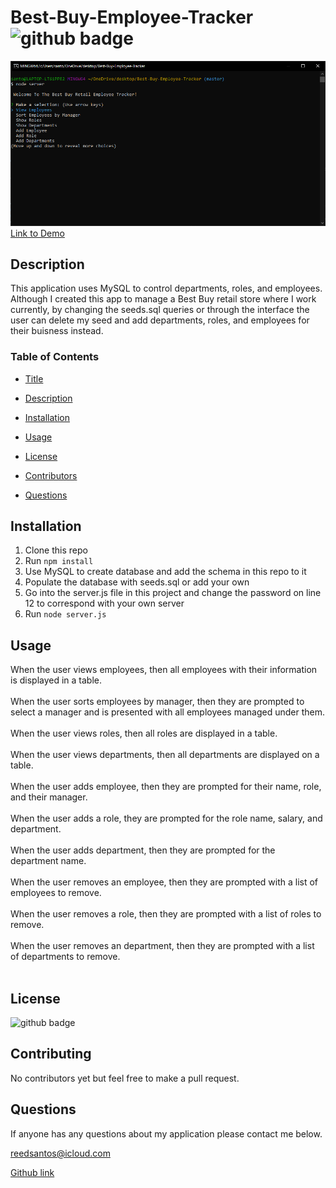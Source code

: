 # Best-Buy-Employee-Tracker <img src='https://img.shields.io/badge/License-MIT-black' alt='github badge'>
![Screenshot](screenshot.png)
</br>[Link to Demo](https://drive.google.com/file/d/14HCkNdlIsyCXU2x3Npxy94ZnqADlVuR_/view)
## Description
This application uses MySQL to control departments, roles, and employees. Although I created this app to manage a Best Buy retail store where I work currently, by changing the seeds.sql queries or through the interface the user can delete my seed and add departments, roles, and employees for their buisness instead.
### Table of Contents
-  [Title](#title)

-  [Description](#description)

-  [Installation](#installation)

-  [Usage](#usage)

-  [License](#license)

-  [Contributors](#contributors)

-  [Questions](#questions)
            
## Installation
1. Clone this repo
2. Run `npm install`          
3. Use MySQL to create database and add the schema in this repo to it
4. Populate the database with seeds.sql or add your own
5. Go into the server.js file in this project and change the password on line 12 to correspond with your own server
6. Run `node server.js`
## Usage
When the user views employees, then all employees with their information is displayed in a table. </br></br>
When the user sorts employees by manager, then they are prompted to select a manager and is presented with all employees managed under them.</br></br>
When the user views roles, then all roles are displayed in a table. </br></br>
When the user views departments, then all departments are displayed on a table. </br></br>
When the user adds employee, then they are prompted for their name, role, and their manager. </br></br>
When the user adds a role, they are prompted for the role name, salary, and department.</br></br>
When the user adds department, then they are prompted for the department name. </br></br>
When the user removes an employee, then they are prompted with a list of employees to remove. </br></br>
When the user removes a role, then they are prompted with a list of roles to remove. </br></br>
When the user removes an department, then they are prompted with a list of departments to remove. </br></br>

## License
<img src='https://img.shields.io/badge/License-MIT-black' alt='github badge'>

## Contributing
No contributors yet but feel free to make a pull request.

## Questions
If anyone has any questions about my application please contact me below.

reedsantos@icloud.com

[Github link](https://github.com/ReedSantos)
